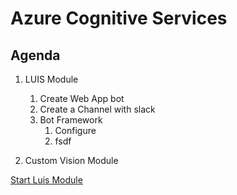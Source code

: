 # Azure Cognitive Services

## Agenda

1. LUIS Module
   1. Create Web App bot
   2. Create a Channel with slack
   3. Bot Framework
      1. Configure
      2. fsdf


2. Custom Vision Module


[Start Luis Module](https://github.com/xpandit/landingjobs_cognitiveservices/blob/master/CreateWebAppBot.md)
